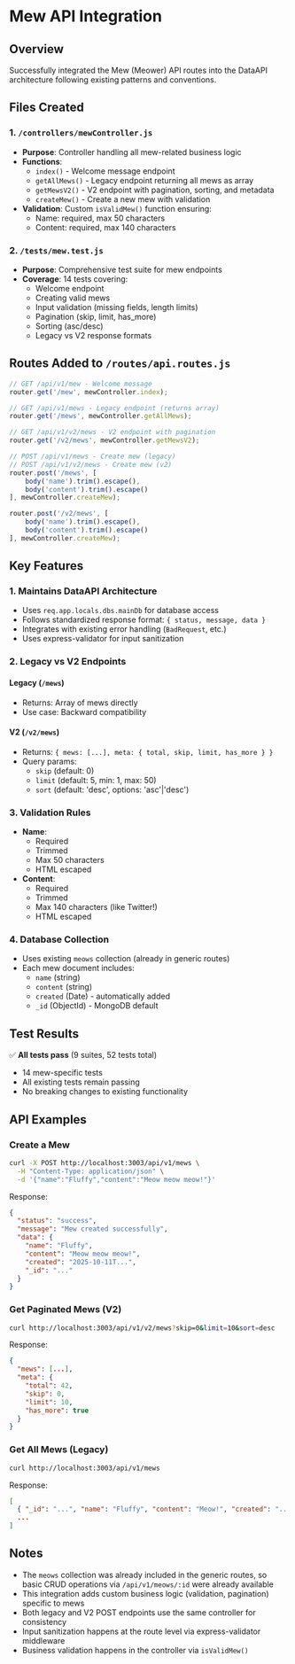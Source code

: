# Mew API Integration

## Overview
Successfully integrated the Mew (Meower) API routes into the DataAPI architecture following existing patterns and conventions.

## Files Created

### 1. `/controllers/mewController.js`
- **Purpose**: Controller handling all mew-related business logic
- **Functions**:
  - `index()` - Welcome message endpoint
  - `getAllMews()` - Legacy endpoint returning all mews as array
  - `getMewsV2()` - V2 endpoint with pagination, sorting, and metadata
  - `createMew()` - Create a new mew with validation
- **Validation**: Custom `isValidMew()` function ensuring:
  - Name: required, max 50 characters
  - Content: required, max 140 characters

### 2. `/tests/mew.test.js`
- **Purpose**: Comprehensive test suite for mew endpoints
- **Coverage**: 14 tests covering:
  - Welcome endpoint
  - Creating valid mews
  - Input validation (missing fields, length limits)
  - Pagination (skip, limit, has_more)
  - Sorting (asc/desc)
  - Legacy vs V2 response formats

## Routes Added to `/routes/api.routes.js`

```javascript
// GET /api/v1/mew - Welcome message
router.get('/mew', mewController.index);

// GET /api/v1/mews - Legacy endpoint (returns array)
router.get('/mews', mewController.getAllMews);

// GET /api/v1/v2/mews - V2 endpoint with pagination
router.get('/v2/mews', mewController.getMewsV2);

// POST /api/v1/mews - Create mew (legacy)
// POST /api/v1/v2/mews - Create mew (v2)
router.post('/mews', [
    body('name').trim().escape(),
    body('content').trim().escape()
], mewController.createMew);

router.post('/v2/mews', [
    body('name').trim().escape(),
    body('content').trim().escape()
], mewController.createMew);
```

## Key Features

### 1. Maintains DataAPI Architecture
- Uses `req.app.locals.dbs.mainDb` for database access
- Follows standardized response format: `{ status, message, data }`
- Integrates with existing error handling (`BadRequest`, etc.)
- Uses express-validator for input sanitization

### 2. Legacy vs V2 Endpoints

#### Legacy (`/mews`)
- Returns: Array of mews directly
- Use case: Backward compatibility

#### V2 (`/v2/mews`)
- Returns: `{ mews: [...], meta: { total, skip, limit, has_more } }`
- Query params:
  - `skip` (default: 0)
  - `limit` (default: 5, min: 1, max: 50)
  - `sort` (default: 'desc', options: 'asc'|'desc')

### 3. Validation Rules
- **Name**: 
  - Required
  - Trimmed
  - Max 50 characters
  - HTML escaped
- **Content**: 
  - Required
  - Trimmed
  - Max 140 characters (like Twitter!)
  - HTML escaped

### 4. Database Collection
- Uses existing `meows` collection (already in generic routes)
- Each mew document includes:
  - `name` (string)
  - `content` (string)
  - `created` (Date) - automatically added
  - `_id` (ObjectId) - MongoDB default

## Test Results

✅ **All tests pass** (9 suites, 52 tests total)
- 14 mew-specific tests
- All existing tests remain passing
- No breaking changes to existing functionality

## API Examples

### Create a Mew
```bash
curl -X POST http://localhost:3003/api/v1/mews \
  -H "Content-Type: application/json" \
  -d '{"name":"Fluffy","content":"Meow meow meow!"}'
```

Response:
```json
{
  "status": "success",
  "message": "Mew created successfully",
  "data": {
    "name": "Fluffy",
    "content": "Meow meow meow!",
    "created": "2025-10-11T...",
    "_id": "..."
  }
}
```

### Get Paginated Mews (V2)
```bash
curl http://localhost:3003/api/v1/v2/mews?skip=0&limit=10&sort=desc
```

Response:
```json
{
  "mews": [...],
  "meta": {
    "total": 42,
    "skip": 0,
    "limit": 10,
    "has_more": true
  }
}
```

### Get All Mews (Legacy)
```bash
curl http://localhost:3003/api/v1/mews
```

Response:
```json
[
  { "_id": "...", "name": "Fluffy", "content": "Meow!", "created": "..." },
  ...
]
```

## Notes

- The `meows` collection was already included in the generic routes, so basic CRUD operations via `/api/v1/meows/:id` were already available
- This integration adds custom business logic (validation, pagination) specific to mews
- Both legacy and V2 POST endpoints use the same controller for consistency
- Input sanitization happens at the route level via express-validator middleware
- Business validation happens in the controller via `isValidMew()`
